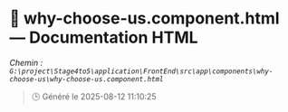 # 📄 why-choose-us.component.html — Documentation HTML
*Chemin : `G:\project\Stage4to5\application\FrontEnd\src\app\components\why-choose-us\why-choose-us.component.html`*

> 🕒 Généré le 2025-08-12 11:10:25


